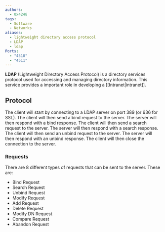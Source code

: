 ```yaml
---
authors:
  - 0x4248
tags:
  - Software
  - Networks
aliases:
  - lightweight directory access protocol
  - LDAP
  - ldap
Ports:
  - "4510"
  - "4511"
---
```

**LDAP** (Lightweight Directory Access Protocol) is a directory services protocol used for accessing and managing directory information. This service provides a important role in developing a [[Intranet|intranet]].

## Protocol
The client will start by connecting to a LDAP server on port 389 (or 636 for SSL). The client will then send a bind request to the server. The server will then respond with a bind response. The client will then send a search request to the server. The server will then respond with a search response. The client will then send an unbind request to the server. The server will then respond with an unbind response. The client will then close the connection to the server.


### Requests
There are 8 different types of requests that can be sent to the server. These are:

- Bind Request
- Search Request
- Unbind Request
- Modify Request
- Add Request
- Delete Request
- Modify DN Request
- Compare Request
- Abandon Request